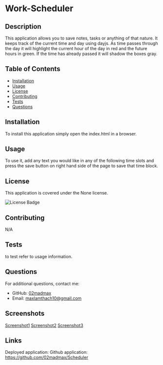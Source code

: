 # Work-Scheduler

## Description

This application allows you to save notes, tasks or anything of that nature. It keeps track of the current time and day using dayjs. As time passes through the day it will highlight the current hour of the day in red and the future hours in green. If the time has already passed it will shadow the boxes gray.

## Table of Contents

- [Installation](#installation)
- [Usage](#usage)
- [License](#license)
- [Contributing](#contributing)
- [Tests](#tests)
- [Questions](#questions)

## Installation

To install this application simply open the index.html in a browser.

## Usage

To use it, add any text you would like in any of the following time slots and press the save button on right hand side of the page to save that time block.

## License

This application is covered under the None license.

![License Badge](https://img.shields.io/badge/license-None-brightgreen)

## Contributing

N/A

## Tests

to test refer to usage information.

## Questions

For additional questions, contact me:
- GitHub: [02madmax](https://github.com/02madmax)
- Email: maxlamthach10@gmail.com

## Screenshots
[Screenshot1](/Assets/screenshots/screenshot1.png)
[Screenshot2](/Assets/screenshots/screenshot2.png)
[Screenshot3](/Assets/screenshots/screenshot3.png)

## Links

Deployed application: 
Github application: https://github.com/02madmax/Scheduler